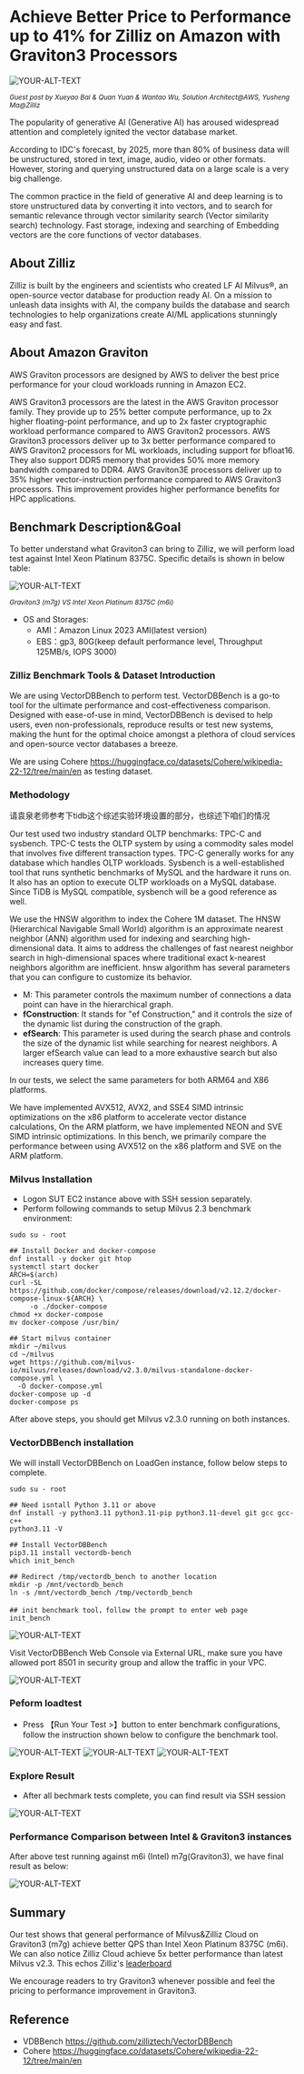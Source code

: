 # Achieve Better Price to Performance up to 41% for Zilliz on Amazon with Graviton3 Processors

<picture>
 <img alt="YOUR-ALT-TEXT" src="assets/zilliz-brand.png">
</picture>

<sub> _Guest post by Xueyao Bai & Quan Yuan & Wantao Wu, Solution Architect@AWS, Yusheng Ma@Zilliz_ <sub>

The popularity of generative AI (Generative AI) has aroused widespread attention and completely ignited the vector database market. 

According to IDC's forecast, by 2025, more than 80% of business data will be unstructured, stored in text, image, audio, video or other formats. However, storing and querying unstructured data on a large scale is a very big challenge.

The common practice in the field of generative AI and deep learning is to store unstructured data by converting it into vectors, and to search for semantic relevance through vector similarity search (Vector similarity search) technology. Fast storage, indexing and searching of Embedding vectors are the core functions of vector databases.

## About Zilliz

Zilliz is built by the engineers and scientists who created LF AI Milvus®, an open-source vector database for production ready AI. On a mission to unleash data insights with AI, the company builds the database and search technologies to help organizations create AI/ML applications stunningly easy and fast.

## About Amazon Graviton
AWS Graviton processors are designed by AWS to deliver the best price performance for your cloud workloads running in Amazon EC2.

AWS Graviton3 processors are the latest in the AWS Graviton processor family. They provide up to 25% better compute performance, up to 2x higher floating-point performance, and up to 2x faster cryptographic workload performance compared to AWS Graviton2 processors. AWS Graviton3 processors deliver up to 3x better performance compared to AWS Graviton2 processors for ML workloads, including support for bfloat16. They also support DDR5 memory that provides 50% more memory bandwidth compared to DDR4. AWS Graviton3E processors deliver up to 35% higher vector-instruction performance compared to AWS Graviton3 processors. This improvement provides higher performance benefits for HPC applications.

## Benchmark Description&Goal

To better understand what Graviton3 can bring to Zilliz, we will perform load test against Intel Xeon Platinum 8375C. 
Specific details is shown in below table:

<picture>
 <img alt="YOUR-ALT-TEXT" src="assets/ec2-type.png">
</picture>

<sub> _Graviton3 (m7g) VS Intel Xeon Platinum 8375C (m6i)_ <sub>
* OS and Storages:
    * AMI：Amazon Linux 2023 AMI(latest version)
    * EBS：gp3, 80G(keep default performance level, Throughput 125MB/s, IOPS 3000)


### Zilliz Benchmark Tools & Dataset Introduction

We are using VectorDBBench to perform test. VectorDBBench is a go-to tool for the ultimate performance and cost-effectiveness comparison. Designed with ease-of-use in mind, VectorDBBench is devised to help users, even non-professionals, reproduce results or test new systems, making the hunt for the optimal choice amongst a plethora of cloud services and open-source vector databases a breeze.

We are using Cohere https://huggingface.co/datasets/Cohere/wikipedia-22-12/tree/main/en as testing dataset.


### Methodology

请袁泉老师参考下tidb这个综述实验环境设置的部分，也综述下咱们的情况

Our test used two industry standard OLTP benchmarks: TPC-C and sysbench. TPC-C tests the OLTP system by using a commodity sales model that involves five different transaction types. TPC-C generally works for any database which handles OLTP workloads. Sysbench is a well-established tool that runs synthetic benchmarks of MySQL and the hardware it runs on. It also has an option to execute OLTP workloads on a MySQL database. Since TiDB is MySQL compatible, sysbench will be a good reference as well.

We use the HNSW algorithm to index the Cohere 1M dataset. The HNSW (Hierarchical Navigable Small World) algorithm is an approximate nearest neighbor (ANN) algorithm used for indexing and searching high-dimensional data. It aims to address the challenges of fast nearest neighbor search in high-dimensional spaces where traditional exact k-nearest neighbors algorithm are inefficient. hnsw  algorithm has several parameters that you can configure to customize its behavior.  

* M: This parameter controls the maximum number of connections a data point can have in the hierarchical graph. 
* **fConstruction**: It stands for "ef Construction," and it controls the size of the dynamic list during the construction of the graph.
* **efSearch**: This parameter is used during the search phase and controls the size of the dynamic list while searching for nearest neighbors. A larger efSearch value can lead to a more exhaustive search but also increases query time.

In our tests, we select the same parameters for both ARM64 and X86 platforms. 

We have implemented AVX512, AVX2, and SSE4 SIMD intrinsic optimizations on the x86 platform to accelerate vector distance calculations, On the ARM platform, we have implemented NEON and SVE SIMD intrinsic optimizations. In this bench, we primarily compare the performance between using AVX512 on the x86 platform and SVE on the ARM platform.


### Milvus Installation

* Logon SUT EC2 instance above with SSH session separately.
* Perform following commands to setup Milvus 2.3 benchmark environment:

```
sudo su - root

## Install Docker and docker-compose
dnf install -y docker git htop
systemctl start docker
ARCH=$(arch)
curl -SL https://github.com/docker/compose/releases/download/v2.12.2/docker-compose-linux-${ARCH} \
     -o ./docker-compose
chmod +x docker-compose
mv docker-compose /usr/bin/

## Start milvus container
mkdir ~/milvus
cd ~/milvus
wget https://github.com/milvus-io/milvus/releases/download/v2.3.0/milvus-standalone-docker-compose.yml \
  -O docker-compose.yml
docker-compose up -d
docker-compose ps

```

After above steps, you should get Milvus v2.3.0 running on both instances. 
### VectorDBBench installation

We will install VectorDBBench on LoadGen instance, follow below steps to complete.

```
sudo su - root

## Need isntall Python 3.11 or above
dnf install -y python3.11 python3.11-pip python3.11-devel git gcc gcc-c++
python3.11 -V

## Install VectorDBBench
pip3.11 install vectordb-bench
which init_bench

## Redirect /tmp/vectordb_bench to another location
mkdir -p /mnt/vectordb_bench
ln -s /mnt/vectordb_bench /tmp/vectordb_bench

## init benchmark tool，follow the prompt to enter web page
init_bench
```
<picture>
 <img alt="YOUR-ALT-TEXT" src="assets/benchmark_install.png">
</picture>

Visit VectorDBBench Web Console via External URL, make sure you have allowed port 8501 in security group and allow the traffic in your VPC.

<picture>
 <img alt="YOUR-ALT-TEXT" src="assets/benchmark_webui.png">
</picture>

### Peform loadtest

* Press 【Run Your Test >】button to enter benchmark configurations, follow the instruction shown below to configure the benchmark tool.

<picture>
 <img alt="YOUR-ALT-TEXT" src="assets/run_benchmark1.png">
</picture>

<picture>
 <img alt="YOUR-ALT-TEXT" src="assets/run_benchmark2.png">
</picture>

<picture>
 <img alt="YOUR-ALT-TEXT" src="assets/run_benchmark3.png">
</picture>


### Explore Result 

* After all bechmark tests complete, you can find result via SSH session

<picture>
 <img alt="YOUR-ALT-TEXT" src="assets/result.png">
</picture>

### Performance Comparison between Intel & Graviton3 instances

After above test running against m6i (Intel) m7g(Graviton3), we have final result as below:

<picture>
 <img alt="YOUR-ALT-TEXT" src="assets/compare.png">
</picture>

## Summary

Our test shows that general performance of Milvus&Zilliz Cloud on Graviton3 (m7g) achieve better QPS than Intel Xeon Platinum 8375C (m6i). We can also notice Zilliz Cloud achieve 5x better performance than latest Milvus v2.3. This echos Zilliz's [leaderboard]( https://zilliz.com/vector-database-benchmark-tool)

We encourage readers to try Graviton3 whenever possible and feel the pricing to performance improvement in Graviton3.

## Reference
* VDBBench https://github.com/zilliztech/VectorDBBench
* Cohere https://huggingface.co/datasets/Cohere/wikipedia-22-12/tree/main/en

